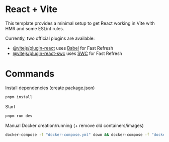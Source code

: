 # React + Vite

This template provides a minimal setup to get React working in Vite with HMR and some ESLint rules.

Currently, two official plugins are available:

- [@vitejs/plugin-react](https://github.com/vitejs/vite-plugin-react/blob/main/packages/plugin-react/README.md) uses [Babel](https://babeljs.io/) for Fast Refresh
- [@vitejs/plugin-react-swc](https://github.com/vitejs/vite-plugin-react-swc) uses [SWC](https://swc.rs/) for Fast Refresh

# Commands

Install dependencies (create package.json)

```bash
pnpm install
```

Start

```bash
pnpm run dev
```

Manual Docker creation/running (+ remove old containers/images)

```bash
docker-compose -f "docker-compose.yml" down && docker-compose -f "docker-compose.yml" build && docker-compose -f "docker-compose.yml" up -d
```
